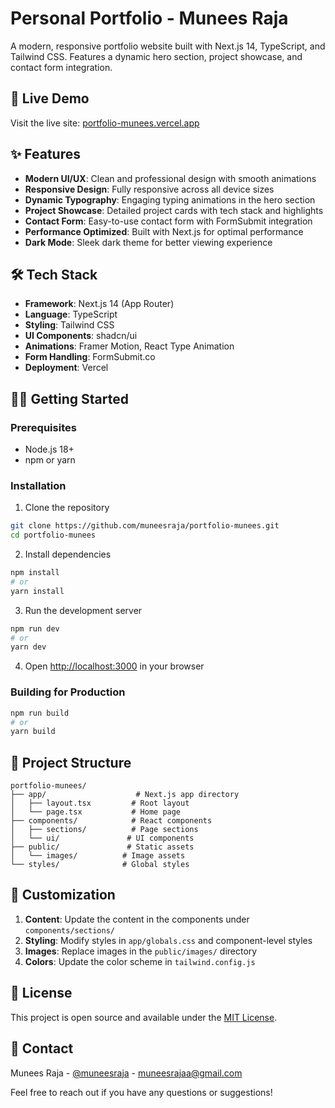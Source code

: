 # Personal Portfolio - Munees Raja

A modern, responsive portfolio website built with Next.js 14, TypeScript, and Tailwind CSS. Features a dynamic hero section, project showcase, and contact form integration.

## 🚀 Live Demo

Visit the live site: [portfolio-munees.vercel.app](https://portfolio-munees.vercel.app)

## ✨ Features

- **Modern UI/UX**: Clean and professional design with smooth animations
- **Responsive Design**: Fully responsive across all device sizes
- **Dynamic Typography**: Engaging typing animations in the hero section
- **Project Showcase**: Detailed project cards with tech stack and highlights
- **Contact Form**: Easy-to-use contact form with FormSubmit integration
- **Performance Optimized**: Built with Next.js for optimal performance
- **Dark Mode**: Sleek dark theme for better viewing experience

## 🛠️ Tech Stack

- **Framework**: Next.js 14 (App Router)
- **Language**: TypeScript
- **Styling**: Tailwind CSS
- **UI Components**: shadcn/ui
- **Animations**: Framer Motion, React Type Animation
- **Form Handling**: FormSubmit.co
- **Deployment**: Vercel

## 🏃‍♂️ Getting Started

### Prerequisites

- Node.js 18+ 
- npm or yarn

### Installation

1. Clone the repository
```bash
git clone https://github.com/muneesraja/portfolio-munees.git
cd portfolio-munees
```

2. Install dependencies
```bash
npm install
# or
yarn install
```

3. Run the development server
```bash
npm run dev
# or
yarn dev
```

4. Open [http://localhost:3000](http://localhost:3000) in your browser

### Building for Production

```bash
npm run build
# or
yarn build
```

## 📁 Project Structure

```
portfolio-munees/
├── app/                    # Next.js app directory
│   ├── layout.tsx         # Root layout
│   └── page.tsx           # Home page
├── components/            # React components
│   ├── sections/          # Page sections
│   └── ui/               # UI components
├── public/               # Static assets
│   └── images/          # Image assets
└── styles/              # Global styles
```

## 🎨 Customization

1. **Content**: Update the content in the components under `components/sections/`
2. **Styling**: Modify styles in `app/globals.css` and component-level styles
3. **Images**: Replace images in the `public/images/` directory
4. **Colors**: Update the color scheme in `tailwind.config.js`

## 📝 License

This project is open source and available under the [MIT License](LICENSE).

## 🤝 Contact

Munees Raja - [@muneesraja](https://github.com/muneesraja) - muneesrajaa@gmail.com

Feel free to reach out if you have any questions or suggestions!

